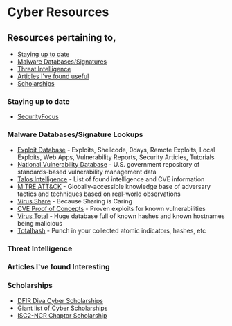 # Cyber Resources
## Resources pertaining to, 
  - [Staying up to date](#staying-up-to-date)
  - [Malware Databases/Signatures](#malware-databases/signature-lookups)
  - [Threat Intelligence](#Threat-intelligence)
  - [Articles I've found useful](#articles-i've-found-useful)
  - [Scholarships](#scholarships)

### Staying up to date




- [SecurityFocus](https://www.securityfocus.com/)

### Malware Databases/Signature Lookups
- [Exploit Database](https://www.exploit-db.com/) - Exploits, Shellcode, 0days, Remote Exploits, Local Exploits, Web Apps, Vulnerability Reports, Security Articles, Tutorials
- [National Vulnerability Database](https://nvd.nist.gov/) - U.S. government repository of standards-based vulnerability management data
- [Talos Intelligence](https://talosintelligence.com/vulnerability_reports/) - List of found intelligence and CVE information
- [MITRE ATT&CK](https://attack.mitre.org/) - Globally-accessible knowledge base of adversary tactics and techniques based on real-world observations
- [Virus Share](https://virusshare.com/) - Because Sharing is Caring
- [CVE Proof of Concepts](https://github.com/qazbnm456/awesome-cve-poc) - Proven exploits for known vulnerabilities
- [Virus Total](https://www.virustotal.com/gui/) - Huge database full of known hashes and known hostnames being malicious
- [Totalhash](https://totalhash.cymru.com/) - Punch in your collected atomic indicators, hashes, etc


### Threat Intelligence


### Articles I've found Interesting


### Scholarships

- [DFIR Diva Cyber Scholarships](https://dfirdiva.com/scholarships)
- [Giant list of Cyber Scholarships](https://www.scholarships.com/financial-aid/college-scholarships/scholarship-directory/academic-major/cybersecurity)
- [ISC2-NCR Chaptor Scholarship](https://web.isc2ncrchapter.org/isc2-national-capital-region-scholarships/)
